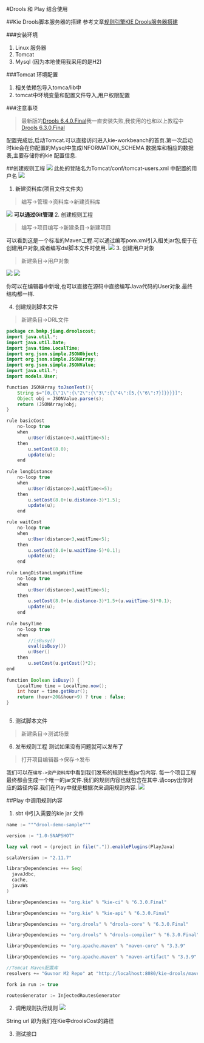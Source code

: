 #Drools 和 Play 结合使用

##Kie Drools脚本服务器的搭建
参考文章[规则引擎KIE Drools服务器搭建](http://blog.csdn.net/lifetragedy/article/details/51143914)

###安装环境
1. Linux 服务器
2. Tomcat
3. Mysql  (因为本地使用我采用的是H2)

###Tomcat 环境配置

1. 相关依赖包导入tomca/lib中
2. tomcat中环境变量和配置文件导入,用户权限配置

###注意事项
>最新版的[Drools 6.4.0.Final](http://download.jboss.org/drools/release/6.4.0.Final/kie-drools-wb-distribution-wars-6.4.0.Final-tomcat7.war)我一直安装失败,我使用的也和以上教程中[Drools 6.3.0.Final](http://download.jboss.org/drools/release/6.3.0.Final/)

配置完成后,启动Tomcat.可以直接访问进入kie-workbeanch的首页.第一次启动时kie会在你配置的Mysql中生成INFORMATION_SCHEMA 数据库和相应的数据表,主要存储你的kie 配置信息.

##创建规则工程
![](http://7xor08.com1.z0.glb.clouddn.com/drools_login.png)
此处的登陆名为Tomcat/conf/tomcat-users.xml 中配置的用户名
![](http://7xor08.com1.z0.glb.clouddn.com/drools_tomcat_cong.png)

1. 新建资料库(项目文件文件夹)
>编写->管理->资料库->新建资料库

![](http://7xor08.com1.z0.glb.clouddn.com/ziliaoku.png)
**可以通过Git管理**
2. 创建规则工程
>编写->项目编写->新建条目->新建项目

可以看到这是一个标准的Maven工程.可以通过编写pom.xml引入相关jar包,便于在创建用户对象,或者编写dsl脚本文件时使用.
![](http://7xor08.com1.z0.glb.clouddn.com/droolsCost.png)
3. 创建用户对象
>新建条目->用户对象

![](http://7xor08.com1.z0.glb.clouddn.com/userduixiang.png)
![](http://7xor08.com1.z0.glb.clouddn.com/usercode.png)

你可以在编辑器中新增,也可以直接在源码中直接编写Java代码的User对象.最终结构都一样.

4. 创建规则脚本文件

>新建条目->DRL文件


```java
package cn.bmkp.jiang.droolscost;
import java.util.*;
import java.util.Date;
import java.time.LocalTime;
import org.json.simple.JSONObject;
import org.json.simple.JSONArray;
import org.json.simple.JSONValue;
import java.util.*;
import models.User;

function JSONArray toJsonTest(){
    String s="[0,{\"1\":{\"2\":{\"3\":{\"4\":[5,{\"6\":7}]}}}}]";
    Object obj = JSONValue.parse(s);
    return (JSONArray)obj;
}

rule basicCost
    no-loop true
    when
        u:User(distance<3,waitTime<5);
    then
        u.setCost(8.0);
        update(u);
    end
    
rule longDistance  
    no-loop true
    when 
        u:User(distance>3,waitTime<=5);
    then
        u.setCost(8.0+(u.distance-3)*1.5);
        update(u);
    end

rule waitCost 
    no-loop true
    when 
        u:User(distance<3,waitTime<5);
    then 
        u.setCost(8.0+(u.waitTime-5)*0.1);
        update(u);
    end
    
rule LongDistancLongWaitTime
    no-loop true
    when
        u:User(distance>3,waitTime>5); 
    then
        u.setCost(8.0+(u.distance-3)*1.5+(u.waitTime-5)*0.1);
        update(u);
    end
 
rule busyTime 
    no-loop true
    when
        //isBusy()
        eval(isBusy())
        u:User()
    then
        u.setCost(u.getCost()*2);
end
        
function Boolean isBusy() {
    LocalTime time = LocalTime.now();
    int hour = time.getHour();
    return (hour<20&&hour>9) ? true : false;
}
     
```


5. 测试脚本文件
>新建条目->测试场景


6. 发布规则工程
测试如果没有问题就可以发布了
>打开项目编辑器->保存->发布

我们可以在`编写->资产资料库`中看到我们发布的规则生成jar包内容.
每一个项目工程最终都会生成一个唯一的jar文件.我们的规则内容也就包含在其中.请copy出你对应的路径内容.我们在Play中就是根据次来调用规则内容.
![](http://7xor08.com1.z0.glb.clouddn.com/jarku.png)


##Play 中调用规则内容

1. sbt 中引入需要的kie jar 文件

```scala
name := """drool-demo-sample"""

version := "1.0-SNAPSHOT"

lazy val root = (project in file(".")).enablePlugins(PlayJava)

scalaVersion := "2.11.7"

libraryDependencies ++= Seq(
  javaJdbc,
  cache,
  javaWs
)

libraryDependencies += "org.kie" % "kie-ci" % "6.3.0.Final"

libraryDependencies += "org.kie" % "kie-api" % "6.3.0.Final"

libraryDependencies += "org.drools" % "drools-core" % "6.3.0.Final"

libraryDependencies += "org.drools" % "drools-compiler" % "6.3.0.Final"

libraryDependencies += "org.apache.maven" % "maven-core" % "3.3.9"

libraryDependencies += "org.apache.maven" % "maven-artifact" % "3.3.9"

//Tomcat Maven配置库
resolvers += "Guvnor M2 Repo" at "http://localhost:8080/kie-drools/maven2/"

fork in run := true

routesGenerator := InjectedRoutesGenerator
```

2. 调用规则执行规则
![](http://7xor08.com1.z0.glb.clouddn.com/usercostresult.png)

String url 即为我们在Kie中droolsCost的路径

3. 测试接口